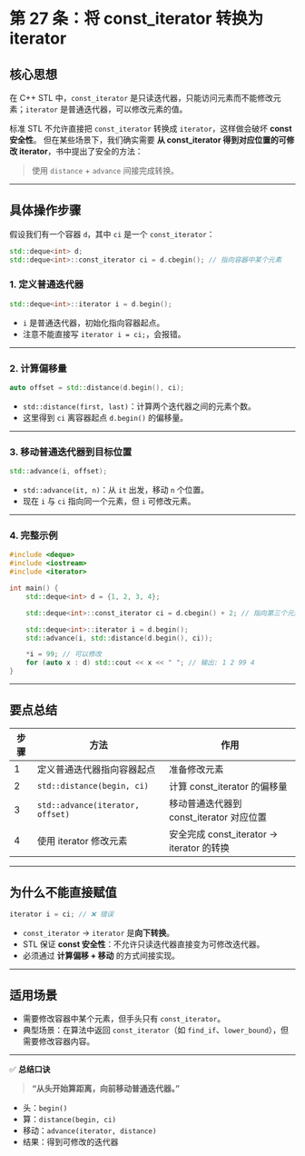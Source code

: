 # **第 27 条：将 const\_iterator 转换为 iterator**

## **核心思想**

在 C++ STL 中，`const_iterator` 是只读迭代器，只能访问元素而不能修改元素；`iterator` 是普通迭代器，可以修改元素的值。

标准 STL 不允许直接把 `const_iterator` 转换成 `iterator`，这样做会破坏 **const 安全性**。
但在某些场景下，我们确实需要 **从 const\_iterator 得到对应位置的可修改 iterator**，书中提出了安全的方法：

> 使用 `distance` + `advance` 间接完成转换。

---

## **具体操作步骤**

假设我们有一个容器 `d`，其中 `ci` 是一个 `const_iterator`：

```cpp
std::deque<int> d;
std::deque<int>::const_iterator ci = d.cbegin(); // 指向容器中某个元素
```

### **1. 定义普通迭代器**

```cpp
std::deque<int>::iterator i = d.begin();
```

* `i` 是普通迭代器，初始化指向容器起点。
* 注意不能直接写 `iterator i = ci;`，会报错。

---

### **2. 计算偏移量**

```cpp
auto offset = std::distance(d.begin(), ci);
```

* `std::distance(first, last)`：计算两个迭代器之间的元素个数。
* 这里得到 `ci` 离容器起点 `d.begin()` 的偏移量。

---

### **3. 移动普通迭代器到目标位置**

```cpp
std::advance(i, offset);
```

* `std::advance(it, n)`：从 `it` 出发，移动 `n` 个位置。
* 现在 `i` 与 `ci` 指向同一个元素，但 `i` 可修改元素。

---

### **4. 完整示例**

```cpp
#include <deque>
#include <iostream>
#include <iterator>

int main() {
    std::deque<int> d = {1, 2, 3, 4};

    std::deque<int>::const_iterator ci = d.cbegin() + 2; // 指向第三个元素（3）

    std::deque<int>::iterator i = d.begin();
    std::advance(i, std::distance(d.begin(), ci));

    *i = 99; // 可以修改
    for (auto x : d) std::cout << x << " "; // 输出: 1 2 99 4
}
```

---

## **要点总结**

| 步骤 | 方法                               | 作用                                  |
| -- | -------------------------------- | ----------------------------------- |
| 1  | 定义普通迭代器指向容器起点                    | 准备修改元素                              |
| 2  | `std::distance(begin, ci)`       | 计算 const\_iterator 的偏移量             |
| 3  | `std::advance(iterator, offset)` | 移动普通迭代器到 const\_iterator 对应位置       |
| 4  | 使用 iterator 修改元素                 | 安全完成 const\_iterator → iterator 的转换 |

---

## **为什么不能直接赋值**

```cpp
iterator i = ci; // ❌ 错误
```

* `const_iterator` → `iterator` 是**向下转换**。
* STL 保证 **const 安全性**：不允许只读迭代器直接变为可修改迭代器。
* 必须通过 **计算偏移 + 移动** 的方式间接实现。

---

## **适用场景**

* 需要修改容器中某个元素，但手头只有 `const_iterator`。
* 典型场景：在算法中返回 `const_iterator`（如 `find_if`、`lower_bound`），但需要修改容器内容。

---

✅ **总结口诀**

> **“从头开始算距离，向前移动普通迭代器。”**

* 头：`begin()`
* 算：`distance(begin, ci)`
* 移动：`advance(iterator, distance)`
* 结果：得到可修改的迭代器